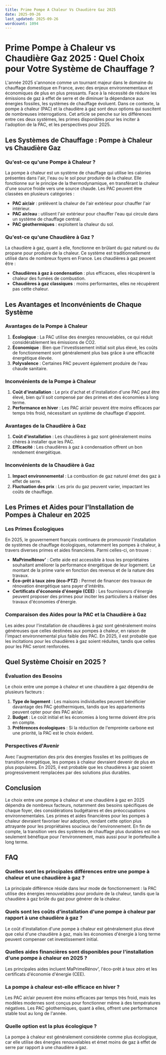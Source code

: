 ```yaml
---
title: Prime Pompe A Chaleur Vs Chaudière Gaz 2025
date: 2025-09-26
last_updated: 2025-09-26
wordcount: 1094
---
```


# Prime Pompe à Chaleur vs Chaudière Gaz 2025 : Quel Choix pour Votre Système de Chauffage ?

L'année 2025 s'annonce comme un tournant majeur dans le domaine du chauffage domestique en France, avec des enjeux environnementaux et économiques de plus en plus pressants. Face à la nécessité de réduire les émissions de gaz à effet de serre et de diminuer la dépendance aux énergies fossiles, les systèmes de chauffage évoluent. Dans ce contexte, la pompe à chaleur (PAC) et la chaudière à gaz sont deux options qui suscitent de nombreuses interrogations. Cet article se penche sur les différences entre ces deux systèmes, les primes disponibles pour les inciter à l'adoption de la PAC, et les perspectives pour 2025.

## Les Systèmes de Chauffage : Pompe à Chaleur vs Chaudière Gaz

### Qu'est-ce qu'une Pompe à Chaleur ?

La pompe à chaleur est un système de chauffage qui utilise les calories présentes dans l'air, l'eau ou le sol pour produire de la chaleur. Elle fonctionne sur le principe de la thermodynamique, en transférant la chaleur d'une source froide vers une source chaude. Les PAC peuvent être classées en plusieurs catégories :

- **PAC air/air** : prélèvent la chaleur de l'air extérieur pour chauffer l'air intérieur.
- **PAC air/eau** : utilisent l'air extérieur pour chauffer l'eau qui circule dans un système de chauffage central.
- **PAC géothermiques** : exploitent la chaleur du sol.

### Qu'est-ce qu'une Chaudière à Gaz ?

La chaudière à gaz, quant à elle, fonctionne en brûlant du gaz naturel ou du propane pour produire de la chaleur. Ce système est traditionnellement utilisé dans de nombreux foyers en France. Les chaudières à gaz peuvent être :

- **Chaudières à gaz à condensation** : plus efficaces, elles récupèrent la chaleur des fumées de combustion.
- **Chaudières à gaz classiques** : moins performantes, elles ne récupèrent pas cette chaleur.

## Les Avantages et Inconvénients de Chaque Système

### Avantages de la Pompe à Chaleur

1. **Écologique** : La PAC utilise des énergies renouvelables, ce qui réduit considérablement les émissions de CO2.
2. **Économique** : Bien que l'investissement initial soit plus élevé, les coûts de fonctionnement sont généralement plus bas grâce à une efficacité énergétique élevée.
3. **Polyvalence** : Certaines PAC peuvent également produire de l'eau chaude sanitaire.

### Inconvénients de la Pompe à Chaleur

1. **Coût d'installation** : Le prix d'achat et d'installation d'une PAC peut être élevé, bien qu'il soit compensé par des primes et des économies à long terme.
2. **Performance en hiver** : Les PAC air/air peuvent être moins efficaces par temps très froid, nécessitant un système de chauffage d'appoint.

### Avantages de la Chaudière à Gaz

1. **Coût d'installation** : Les chaudières à gaz sont généralement moins chères à installer que les PAC.
2. **Efficacité** : Les chaudières à gaz à condensation offrent un bon rendement énergétique.

### Inconvénients de la Chaudière à Gaz

1. **Impact environnemental** : La combustion de gaz naturel émet des gaz à effet de serre.
2. **Fluctuation des prix** : Les prix du gaz peuvent varier, impactant les coûts de chauffage.

## Les Primes et Aides pour l'Installation de Pompes à Chaleur en 2025

### Les Primes Écologiques

En 2025, le gouvernement français continuera de promouvoir l'installation de systèmes de chauffage écologiques, notamment les pompes à chaleur, à travers diverses primes et aides financières. Parmi celles-ci, on trouve :

- **MaPrimeRénov'** : Cette aide est accessible à tous les propriétaires souhaitant améliorer la performance énergétique de leur logement. Le montant de la prime varie en fonction des revenus et de la nature des travaux.
- **Éco-prêt à taux zéro (éco-PTZ)** : Permet de financer des travaux de rénovation énergétique sans payer d'intérêts.
- **Certificats d'économie d'énergie (CEE)** : Les fournisseurs d'énergie peuvent proposer des primes pour inciter les particuliers à réaliser des travaux d'économies d'énergie.

### Comparaison des Aides pour la PAC et la Chaudière à Gaz

Les aides pour l'installation de chaudières à gaz sont généralement moins généreuses que celles destinées aux pompes à chaleur, en raison de l'impact environnemental plus faible des PAC. En 2025, il est probable que les incitations pour les chaudières à gaz soient réduites, tandis que celles pour les PAC seront renforcées.

## Quel Système Choisir en 2025 ?

### Évaluation des Besoins

Le choix entre une pompe à chaleur et une chaudière à gaz dépendra de plusieurs facteurs :

1. **Type de logement** : Les maisons individuelles peuvent bénéficier davantage des PAC géothermiques, tandis que les appartements peuvent opter pour des PAC air/air.
2. **Budget** : Le coût initial et les économies à long terme doivent être pris en compte.
3. **Préférences écologiques** : Si la réduction de l'empreinte carbone est une priorité, la PAC est le choix évident.

### Perspectives d'Avenir

Avec l'augmentation des prix des énergies fossiles et les politiques de transition énergétique, les pompes à chaleur devraient devenir de plus en plus populaires. En 2025, il est probable que les chaudières à gaz soient progressivement remplacées par des solutions plus durables.

## Conclusion

Le choix entre une pompe à chaleur et une chaudière à gaz en 2025 dépendra de nombreux facteurs, notamment des besoins spécifiques de chaque foyer, des considérations budgétaires et des préoccupations environnementales. Les primes et aides financières pour les pompes à chaleur devraient favoriser leur adoption, rendant cette option plus attrayante pour les propriétaires soucieux de l'environnement. En fin de compte, la transition vers des systèmes de chauffage plus durables est non seulement bénéfique pour l'environnement, mais aussi pour le portefeuille à long terme.

## FAQ

### Quelles sont les principales différences entre une pompe à chaleur et une chaudière à gaz ?

La principale différence réside dans leur mode de fonctionnement : la PAC utilise des énergies renouvelables pour produire de la chaleur, tandis que la chaudière à gaz brûle du gaz pour générer de la chaleur.

### Quels sont les coûts d'installation d'une pompe à chaleur par rapport à une chaudière à gaz ?

Le coût d'installation d'une pompe à chaleur est généralement plus élevé que celui d'une chaudière à gaz, mais les économies d'énergie à long terme peuvent compenser cet investissement initial.

### Quelles aides financières sont disponibles pour l'installation d'une pompe à chaleur en 2025 ?

Les principales aides incluent MaPrimeRénov', l'éco-prêt à taux zéro et les certificats d'économie d'énergie (CEE).

### La pompe à chaleur est-elle efficace en hiver ?

Les PAC air/air peuvent être moins efficaces par temps très froid, mais les modèles modernes sont conçus pour fonctionner même à des températures négatives. Les PAC géothermiques, quant à elles, offrent une performance stable tout au long de l'année.

### Quelle option est la plus écologique ?

La pompe à chaleur est généralement considérée comme plus écologique, car elle utilise des énergies renouvelables et émet moins de gaz à effet de serre par rapport à une chaudière à gaz.